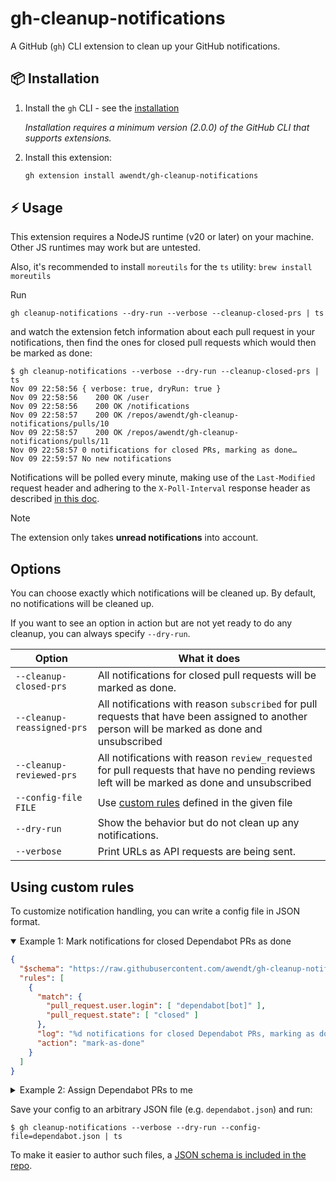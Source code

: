 # gh-cleanup-notifications

A GitHub (`gh`) CLI extension to clean up your GitHub notifications.

## 📦 Installation

1. Install the `gh` CLI - see the [installation](https://github.com/cli/cli#installation)

   _Installation requires a minimum version (2.0.0) of the GitHub CLI that supports extensions._

2. Install this extension:

   ```sh
   gh extension install awendt/gh-cleanup-notifications
   ```


## ⚡️ Usage

This extension requires a NodeJS runtime (v20 or later) on your machine.
Other JS runtimes may work but are untested.

Also, it's recommended to install `moreutils` for the `ts` utility: `brew install moreutils`

Run

```
gh cleanup-notifications --dry-run --verbose --cleanup-closed-prs | ts
```

and watch the extension fetch information about each pull request in your notifications, then find the ones for closed pull requests which would then be marked as done:

```
$ gh cleanup-notifications --verbose --dry-run --cleanup-closed-prs | ts
Nov 09 22:58:56 { verbose: true, dryRun: true }
Nov 09 22:58:56    200 OK /user
Nov 09 22:58:56    200 OK /notifications
Nov 09 22:58:57    200 OK /repos/awendt/gh-cleanup-notifications/pulls/10
Nov 09 22:58:57    200 OK /repos/awendt/gh-cleanup-notifications/pulls/11
Nov 09 22:58:57 0 notifications for closed PRs, marking as done…
Nov 09 22:59:57 No new notifications
```

Notifications will be polled every minute, making use of the `Last-Modified` request header and adhering to the `X-Poll-Interval` response header as described [in this doc](https://docs.github.com/en/rest/activity/notifications?apiVersion=2022-11-28).

> [!NOTE]
> The extension only takes **unread notifications** into account.

## Options

You can choose exactly which notifications will be cleaned up. By default, no notifications will be cleaned up.

If you want to see an option in action but are not yet ready to do any cleanup, you can always specify `--dry-run`.

| Option                     | What it does                                                                                                                                   |
|----------------------------|------------------------------------------------------------------------------------------------------------------------------------------------|
| `--cleanup-closed-prs`     | All notifications for closed pull requests will be marked as done.                                                                             |
| `--cleanup-reassigned-prs` | All notifications with reason `subscribed` for pull requests that have been assigned to another person will be marked as done and unsubscribed |
| `--cleanup-reviewed-prs`   | All notifications with reason `review_requested` for pull requests that have no pending reviews left will be marked as done and unsubscribed   |
| `--config-file FILE`       | Use [custom rules](#using-custom-rules) defined in the given file                                                                              |
| `--dry-run`                | Show the behavior but do not clean up any notifications.                                                                                       |
| `--verbose`                | Print URLs as API requests are being sent.                                                                                                     |

## Using custom rules

To customize notification handling, you can write a config file in JSON format.

<details open>
<summary>Example 1: Mark notifications for closed Dependabot PRs as done</summary>

```json
{
  "$schema": "https://raw.githubusercontent.com/awendt/gh-cleanup-notifications/main/schemas/v1.config.json",
  "rules": [
    {
      "match": {
        "pull_request.user.login": [ "dependabot[bot]" ],
        "pull_request.state": [ "closed" ]
      },
      "log": "%d notifications for closed Dependabot PRs, marking as done…",
      "action": "mark-as-done"
    }
  ]
}
```
</details>

<details>
<summary>Example 2: Assign Dependabot PRs to me</summary>

```json
{
  "$schema": "https://raw.githubusercontent.com/awendt/gh-cleanup-notifications/main/schemas/v1.config.json",
  "rules": [
    {
      "match": {
        "pull_request.user.login": [ "dependabot[bot]" ],
        "pull_request.state": [ "open" ],
      },
      "log": "%d notifications for open PRs, assigning to me…",
      "action": "assign-me"
    }
  ]
}
```
</details>

Save your config to an arbitrary JSON file (e.g. `dependabot.json`) and run:

```
$ gh cleanup-notifications --verbose --dry-run --config-file=dependabot.json | ts
```

To make it easier to author such files, a [JSON schema is included in the repo](./schemas/).
